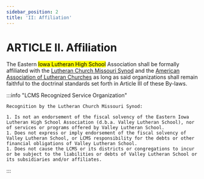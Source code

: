 ```yaml
---
sidebar_position: 2
title: 'II: Affiliation'
---
```


# ARTICLE II. Affiliation

The Eastern <mark>Iowa Lutheran High School</mark> Association shall be formally affiliated with the [Lutheran Church Missouri Synod](https://www.lcms.org) and the [American Association of Lutheran Churches](https://www.taalc.org) as long as said organizations shall remain faithful to the doctrinal standards set forth in Article III of these By-laws.

:::info "LCMS Recognized Service Organization"

    Recognition by the Lutheran Church Missouri Synod:

    1. Is not an endorsement of the fiscal solvency of the Eastern Iowa Lutheran High School Association (d.b.a. Valley Lutheran School), nor of services or programs offered by Valley Lutheran School. 
    1. Does not express or imply endorsement of the fiscal solvency of Valley Lutheran School, or LCMS responsibility for the debts or other financial obligations of Valley Lutheran School.
    1. Does not cause the LCMS or its districts or congregations to incur or be subject to the liabilities or debts of Valley Lutheran School or its subsidiaries and/or affiliates.

:::
